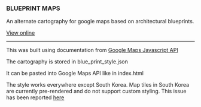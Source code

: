 ### BLUEPRINT MAPS

An alternate cartography for google maps based on architectural blueprints.

[View online](http://jamaps.github.io/blueprint_maps/)

------------

This was built using documentation from [Google Maps Javascript API](https://developers.google.com/maps/documentation/javascript/3.exp/reference)

The cartography is stored in blue_print_style.json

It can be pasted into Google Maps API like in index.html

The style works everywhere except South Korea.  Map tiles in South Korea are currently pre-rendered and do not support custom styling.  This issue has been reported [here](https://developers.google.com/maps/documentation/javascript/3.exp/reference)
